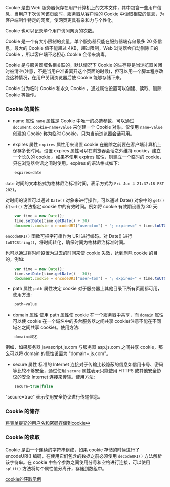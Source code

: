 
Cookie 是由 Web 服务器保存在用户计算机上的文本文件，其中包含一些用户信息，当用户下次访问该页面时，服务器从客户端的 Cookie 中读取相应的信息，为客户端制作特定的网页，使网页更具有亲和力与个性化。

Cookie 也可以记录单个用户访问网页的次数。

Cookie 是一个有大小限制的变量，单个服务器只能在服务器端存储最多 20 条信息，最大的 Cookie 值不能超过 4KB，超过限制，Web 浏览器会自动删除旧的 Cookie ，所以客户端不必担心 Cookie 会带来病毒。

Cookie 是与服务器域名相关联的，默认情况下 Cookie 的生存期是当浏览器关闭时被清空(注意，不是当用户准备离开这个页面的时候)，但可以用一个脚本程序改变这种情况，在用户关闭浏览器后使 Cookie 能够存储下来。

Cookie 分为临时 Cookie 和永久 Cookie ，通过属性设置可以创建、读取、删除 Cookie 等操作。

### Cookie 的属性

* name 属性
`name` 属性是 Cookie 中唯一的必选参数，可以通过 `document.cookie=name+value` 来创建一个 Cookie 对象。仅使用 `name=value` 创建的 Cookie 称为临时 Cookie，只为当前浏览器会话可用。

* expires 属性
`expires` 属性用来设置 cookie 在删除之前要在客户端计算机上保存多长时间。设置 expires 属性可以在浏览器会话之外维持 cookie，建立一个长久的 cookie 。如果不使用 expires 属性，则建立一个临时的 cookie，只在浏览器会话之间时使用。expires 的语法格式如下:
```js
    expires=date
```
`date` 时间的文本格式为格林尼治标准时间，表示方式为 `Fri Jun 4 21:37:18 PST 2021`。

对时间的设置可以通过 `Date()` 对象来进行操作。可以通过 Date() 对象中的 `get()` 和 `set()` 方法指定 cookie 中的有效时间。例如将 cookie 有效期设置为 30 天:
```js
    var time = new Date();
    time.setDate(time.getDate() + 30)
    document.cookie = encodeURI("user=tom") + "; expires=" + time.toUTCString();
```
`encodeURI()` 函数可把字符串作为 URI 进行编码。对 Date() 进行 `toUTCString()`，将时间转化，确保时间为格林尼治标准时间。

也可以通过将时间设置为过去的时间来使 cookie 失效，达到删除 cookie 的目的，例如:
```js
    var time = new Date();
    time.setDate(time.getDate() - 30);
    document.cookie = encodeURI("user=tom") + "; expires=" + time.toUTCString();
```

* path 属性
`path` 属性决定 cookie 对于服务器上其他目录下所有页面都可用，使用方法:
```js
    path=value
```

* domain 属性
使用 path 属性使 cookie 在一个服务器中共享，而 `domain` 属性可以使 cookie 在一个域名中的多台服务器之间共享 cookie(注意不能在不同域名之间共享 cookie)。使用方法:
```js
    domain=域名
```
例如，如果服务器 javascript.js.com 与服务器 asp.js.com 之间共享 cookie，那么可以将 domain 的属性设置为 "domain=.js.com"。

* secure 属性
标准的 Internet 连接对于传输比较隐蔽的信息如信用卡号、密码等比较不够安全，通过使用 `secure` 属性表示只能使用 HTTPS 或其他安全协议的安全 Internet 连接来传输。使用方法:
```js
    secure=true|false
```
"secure=true" 表示使用安全协议进行传输信息。


### Cookie 的储存

[将表单提交的用户名和密码存储到cookie中](t/02_cookie_store.html)


### Cookie 的读取

Cookie 是由一个连续的字符串组成，如果 cookie 存储的时候进行了 encodeURI() 编码，在使用它们包含的数据之前必须使用 `decodeURI()` 方法解析该字符串。在 cookie 中各个参数之间使用分号和空格进行连接，可以使用 `split()` 方法将每个属性值分离开，存储到数组中。

[cookie的获取示例](t/02_cookie_fetch.html)
